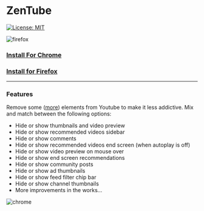 # ZenTube

[![License: MIT](https://img.shields.io/badge/License-MIT-yellow.svg)](https://opensource.org/licenses/MIT)

![firefox](https://raw.githubusercontent.com/inversepolarity/ZenTube/main/ff.png)

### [Install For Chrome](https://github.com/inversepolarity/Even-Less-Addictive-Youtube/releases/tag/v1.0)

### [Install for Firefox](https://addons.mozilla.org/en-US/firefox/addon/even-less-addictive-youtube/)

---

### Features

Remove some ([more](https://github.com/AlexisDrain/Less-Addictive-YouTube)) elements from Youtube to make it less addictive. Mix and match between the following options:

-   Hide or show thumbnails and video preview
-   Hide or show recommended videos sidebar
-   Hide or show comments
-   Hide or show recommended videos end screen (when autoplay is off)
-   Hide or show video preview on mouse over
-   Hide or show end screen recommendations
-   Hide or show community posts
-   Hide or show ad thumbnails
-   Hide or show feed filter chip bar
-   Hide or show channel thumbnails
-   More improvements in the works...

![chrome](https://raw.githubusercontent.com/inversepolarity/ZenTube/main/chrome.png)
